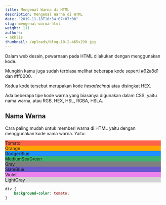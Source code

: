 ```yaml
---
title: Mengenal Warna di HTML
description: Mengenal Warna di HTML
date: "2019-11-18T10:34:07+07:00"
slug: mengenal-warna-html
weight: 111
authors:
- akhlis
thumbnail: /uploads/blog-10-2-465x290.jpg
---
```


Dalam web desain, pewarnaan pada HTML dilakukan dengan menggunakan kode.

Mungkin kamu juga sudah terbiasa melihat beberapa kode seperti #92a8d1 dan #ff0000.

Kedua kode tersebut merupakan kode _hexadecimal_ atau disingkat HEX.

Ada beberapa tipe kode warna yang biasanya digunakan dalam CSS, yaitu nama warna, atau RGB, HEX, HSL, RGBA, HSLA.

## Nama Warna

Cara paling mudah untuk memberi warna di HTML yaitu dengan menggunakan kode nama warna. Yaitu:

<div class="flex flex-wrap text-sm text-white -ml-4 -mr-4 mb-6">
    <div class="w-1/4 h-75px px-4 mb-4"><div class="w-full h-full flex justify-center items-center tomato">Tomato</div></div>
    <div class="w-1/4 h-75px px-4 mb-4"><div class="w-full h-full flex justify-center items-center orange">Orange</div></div>
    <div class="w-1/4 h-75px px-4 mb-4"><div class="w-full h-full flex justify-center items-center DodgerBlue">DodgerBlue</div></div>
    <div class="w-1/4 h-75px px-4 mb-4"><div class="w-full h-full flex justify-center items-center MediumSeaGreen">MediumSeaGreen</div></div>
    <div class="w-1/4 h-75px px-4"><div class="w-full h-full flex justify-center items-center Gray">Gray</div></div>
    <div class="w-1/4 h-75px px-4"><div class="w-full h-full flex justify-center items-center SlateBlue">SlateBlue</div></div>
    <div class="w-1/4 h-75px px-4"><div class="w-full h-full flex justify-center items-center Violet">Violet</div></div>
    <div class="w-1/4 h-75px px-4"><div class="w-full h-full flex justify-center items-center LightGray">LightGray</div></div>
</div>
<style>
    .tomato {
        background-color: tomato;
    }
    .orange {
        background-color: orange;
    }
    .DodgerBlue {
        background-color: DodgerBlue;
    }
    .MediumSeaGreen {
        background-color: MediumSeaGreen;
    }
    .Gray {
        background-color: Gray;
    }
    .SlateBlue {
        background-color: SlateBlue;
    }
    .Violet {
        background-color: Violet;
    }
    .LightGray {
        background-color: LightGray;
    }
</style>

```css
div {
    background-color: tomato;
}
```
